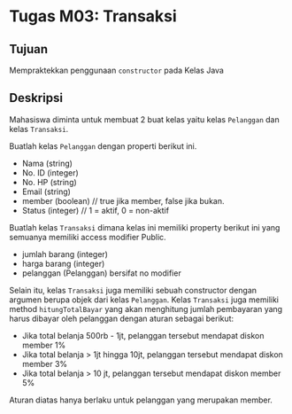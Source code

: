 # Tugas M03: Transaksi

## Tujuan
Mempraktekkan penggunaan `constructor` pada Kelas Java

## Deskripsi 

Mahasiswa diminta untuk membuat 2 buat kelas yaitu kelas `Pelanggan` dan kelas `Transaksi`.


Buatlah kelas `Pelanggan` dengan properti berikut ini.

* Nama (string)
* No. ID (integer)
* No. HP (string)
* Email (string)
* member (boolean) // true jika member, false jika bukan.
* Status (integer) // 1 = aktif, 0 = non-aktif

Buatlah kelas `Transaksi` dimana kelas ini memiliki property berikut ini yang semuanya memiliki access modifier Public.
* jumlah barang (integer)
* harga barang (integer)
* pelanggan (Pelanggan) bersifat no modifier

Selain itu, kelas `Transaksi` juga memiliki sebuah constructor dengan argumen berupa objek dari kelas `Pelanggan`. Kelas `Transaksi` juga memiliki method `hitungTotalBayar` yang akan menghitung jumlah pembayaran yang harus dibayar oleh pelanggan dengan aturan sebagai berikut:
* Jika total belanja 500rb - 1jt, pelanggan tersebut mendapat diskon member 1%
* Jika total belanja > 1jt hingga 10jt, pelanggan tersebut mendapat diskon member 3%
* Jika total belanja > 10 jt, pelanggan tersebut mendapat diskon member 5%

Aturan diatas hanya berlaku untuk pelanggan yang merupakan member.
